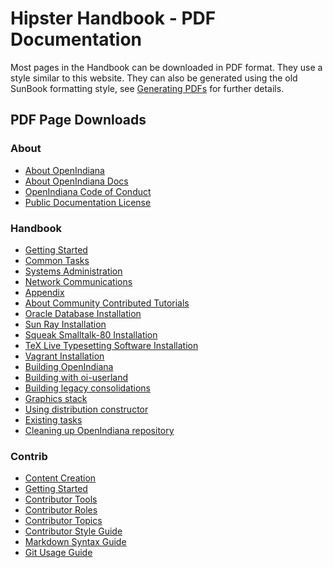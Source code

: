 <!--

The contents of this Documentation are subject to the Public Documentation License Version 1.01
 (the "License"); you may only use this Documentation if you comply with the terms of this License.
A copy of the License is available at http://illumos.org/license/PDL.


The Original Documentation is _________________.

The Initial Writer of the Original Documentation is ___________ Copyright (C)_________[Insert year(s)].
All Rights Reserved. (Initial Writer contact(s):________________[Insert hyperlink/alias]).

Contributor(s): ______________________________________.

Portions created by ______ are Copyright (C)_________[Insert year(s)].
All Rights Reserved. (Contributor contact(s):________________[Insert hyperlink/alias]).

-->

# Hipster Handbook - PDF Documentation

Most pages in the Handbook can be downloaded in PDF format. They use a style similar to this website.
They can also be generated using the old SunBook formatting style, see [Generating PDFs](../contrib/getting-started.md#generating-pdfs-locally) for further details.

## PDF Page Downloads

### About

- [About OpenIndiana](../pdf/misc/openindiana.pdf)
- [About OpenIndiana Docs](../pdf/misc/oi-docs.pdf)
- [OpenIndiana Code of Conduct](../pdf/misc/conduct.pdf)
- [Public Documentation License](../pdf/misc/pdl.pdf)

### Handbook

- [Getting Started](../pdf/handbook/getting-started.pdf)
- [Common Tasks](../pdf/handbook/common-tasks.pdf)
- [Systems Administration](../pdf/handbook/systems-administration.pdf)
- [Network Communications](../pdf/handbook/network-communications.pdf)
- [Appendix](../pdf/handbook/appendix.pdf)
- [About Community Contributed Tutorials](../pdf/handbook/community.pdf)
- [Oracle Database Installation](../pdf/handbook/community/oracledb.pdf)
- [Sun Ray Installation](../pdf/handbook/sunray.pdf)
- [Squeak Smalltalk-80 Installation](../pdf/handbook/community/squeak.pdf)
- [TeX Live Typesetting Software Installation](../pdf/handbook/community/texlive.pdf)
- [Vagrant Installation](../pdf/handbook/community/vagrant.pdf)
- [Building OpenIndiana](../pdf/dev/building-openindiana.pdf)
- [Building with oi-userland](../pdf/dev/userland.pdf)
- [Building legacy consolidations](../pdf/dev/legacy-consolidations.pdf)
- [Graphics stack](../pdf/dev/graphics-stack.pdf)
- [Using distribution constructor](../pdf/dev/distribution-constructor.pdf)
- [Existing tasks](../pdf/dev/existing-tasks.pdf)
- [Cleaning up OpenIndiana repository](../pdf/dev/repo-cleanup.pdf)

### Contrib

- [Content Creation](../pdf/contrib/content.pdf)
- [Getting Started](../pdf/contrib/getting-started.pdf)
- [Contributor Tools](../pdf/contrib/tools.pdf)
- [Contributor Roles](../pdf/contrib/roles.pdf)
- [Contributor Topics](../pdf/contrib/topics.pdf)
- [Contributor Style Guide](../pdf/contrib/style.pdf)
- [Markdown Syntax Guide](../pdf/contrib/markdown.pdf)
- [Git Usage Guide](../pdf/contrib/git.pdf)
